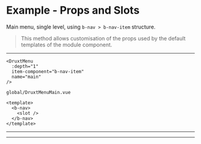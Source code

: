 # Example - Props and Slots

Main menu, single level, using `b-nav > b-nav-item` structure.

> This method allows customisation of the props used by the default templates of the module component.

---

```vue
<DruxtMenu
  :depth="1"
  item-component="b-nav-item"
  name="main"
/>
```

`global/DruxtMenuMain.vue`
```vue
<template>
  <b-nav>
    <slot />
  </b-nav>
</template>
```

---

<druxt-menu :depth="1" item-component="b-nav-item" name="main"></druxt-menu>

---
